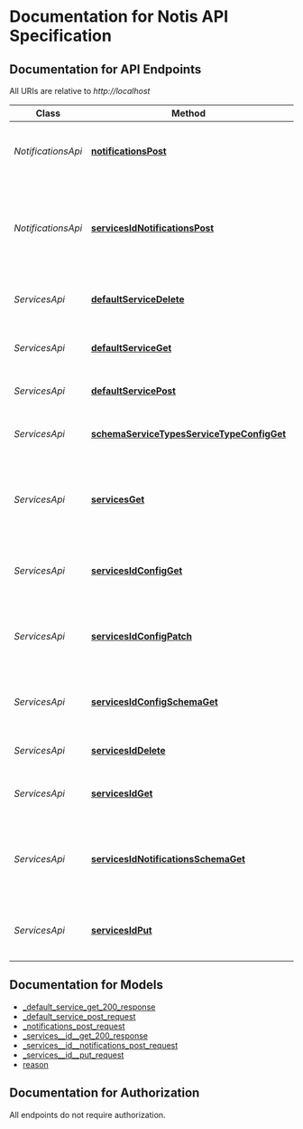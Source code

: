 # Documentation for Notis API Specification

<a name="documentation-for-api-endpoints"></a>
## Documentation for API Endpoints

All URIs are relative to *http://localhost*

| Class | Method | HTTP request | Description |
|------------ | ------------- | ------------- | -------------|
| *NotificationsApi* | [**notificationsPost**](Apis/NotificationsApi.md#notificationspost) | **POST** /notifications | Send notification via the default service |
*NotificationsApi* | [**servicesIdNotificationsPost**](Apis/NotificationsApi.md#servicesidnotificationspost) | **POST** /services/{id}/notifications | Send notification via the notification service, may contain additional options |
| *ServicesApi* | [**defaultServiceDelete**](Apis/ServicesApi.md#defaultservicedelete) | **DELETE** /default_service | Remove the reference to the default service |
*ServicesApi* | [**defaultServiceGet**](Apis/ServicesApi.md#defaultserviceget) | **GET** /default_service | Get the default service and its type |
*ServicesApi* | [**defaultServicePost**](Apis/ServicesApi.md#defaultservicepost) | **POST** /default_service | Set the default service |
*ServicesApi* | [**schemaServiceTypesServiceTypeConfigGet**](Apis/ServicesApi.md#schemaservicetypesservicetypeconfigget) | **GET** /schema/service_types/{service_type}/config | Get the configuration schema of a service type |
*ServicesApi* | [**servicesGet**](Apis/ServicesApi.md#servicesget) | **GET** /services | Get a list of all registered services, their type and the default service |
*ServicesApi* | [**servicesIdConfigGet**](Apis/ServicesApi.md#servicesidconfigget) | **GET** /services/{id}/config | Get the configuration of a notification service |
*ServicesApi* | [**servicesIdConfigPatch**](Apis/ServicesApi.md#servicesidconfigpatch) | **PATCH** /services/{id}/config | Manipulate the configuration of a notification service |
*ServicesApi* | [**servicesIdConfigSchemaGet**](Apis/ServicesApi.md#servicesidconfigschemaget) | **GET** /services/{id}/config/schema | Get the configuration schema of a notification service |
*ServicesApi* | [**servicesIdDelete**](Apis/ServicesApi.md#servicesiddelete) | **DELETE** /services/{id} | Delete the notification service |
*ServicesApi* | [**servicesIdGet**](Apis/ServicesApi.md#servicesidget) | **GET** /services/{id} | Get the notification service and their type |
*ServicesApi* | [**servicesIdNotificationsSchemaGet**](Apis/ServicesApi.md#servicesidnotificationsschemaget) | **GET** /services/{id}/notifications/schema | Get the schema for sending notifications via the notification service |
*ServicesApi* | [**servicesIdPut**](Apis/ServicesApi.md#servicesidput) | **PUT** /services/{id} | Create a new notification service, or replace an existing one |


<a name="documentation-for-models"></a>
## Documentation for Models

 - [_default_service_get_200_response](./Models/_default_service_get_200_response.md)
 - [_default_service_post_request](./Models/_default_service_post_request.md)
 - [_notifications_post_request](./Models/_notifications_post_request.md)
 - [_services__id__get_200_response](./Models/_services__id__get_200_response.md)
 - [_services__id__notifications_post_request](./Models/_services__id__notifications_post_request.md)
 - [_services__id__put_request](./Models/_services__id__put_request.md)
 - [reason](./Models/reason.md)


<a name="documentation-for-authorization"></a>
## Documentation for Authorization

All endpoints do not require authorization.
